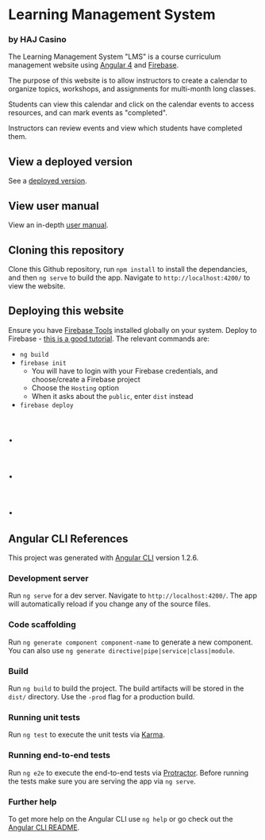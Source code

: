 # Learning Management System
### by HAJ Casino

The Learning Management System "LMS" is a course curriculum management website using [Angular 4](https://angular.io/) and [Firebase](https://firebase.google.com/).

The purpose of this website is to allow instructors to create a calendar to organize topics, workshops, and assignments for multi-month long classes. 

Students can view this calendar and click on the calendar events to access resources, and can mark events as "completed". 

Instructors can review events and view which students have completed them.

## View a deployed version
See a [deployed version](https://lms-by-haj.firebaseapp.com/).

## View user manual
View an in-depth [user manual](https://docs.google.com/document/d/1inWpugtxjnkL31oBsdBdP9H6GDv_H6cae_Gd-ozrQsk/edit#).

## Cloning this repository
Clone this Github repository, run `npm install` to install the dependancies, and then `ng serve` to build the app.
Navigate to `http://localhost:4200/` to view the website.

## Deploying this website
Ensure you have [Firebase Tools](https://github.com/firebase/firebase-tools) installed globally on your system.
Deploy to Firebase - [this is a good tutorial](https://alligator.io/angular/deploying-angular-app-to-firebase/).
The relevant commands are:
 - `ng build`
 - `firebase init`
     - You will have to login with your Firebase credentials, and choose/create a Firebase project
     - Choose the `Hosting` option
     - When it asks about the `public`, enter `dist` instead
 - `firebase deploy`

# .
# .
# .

## Angular CLI References

This project was generated with [Angular CLI](https://github.com/angular/angular-cli) version 1.2.6.

### Development server
Run `ng serve` for a dev server. Navigate to `http://localhost:4200/`. The app will automatically reload if you change any of the source files.

### Code scaffolding
Run `ng generate component component-name` to generate a new component. You can also use `ng generate directive|pipe|service|class|module`.

### Build
Run `ng build` to build the project. The build artifacts will be stored in the `dist/` directory. Use the `-prod` flag for a production build.

### Running unit tests
Run `ng test` to execute the unit tests via [Karma](https://karma-runner.github.io).

### Running end-to-end tests
Run `ng e2e` to execute the end-to-end tests via [Protractor](http://www.protractortest.org/).
Before running the tests make sure you are serving the app via `ng serve`.

### Further help
To get more help on the Angular CLI use `ng help` or go check out the [Angular CLI README](https://github.com/angular/angular-cli/blob/master/README.md).
